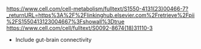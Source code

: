 https://www.cell.com/cell-metabolism/fulltext/S1550-4131(23)00466-7?_returnURL=https%3A%2F%2Flinkinghub.elsevier.com%2Fretrieve%2Fpii%2FS1550413123004667%3Fshowall%3Dtrue
https://www.cell.com/cell/fulltext/S0092-8674(18)31110-3
- Include gut-brain connectivity